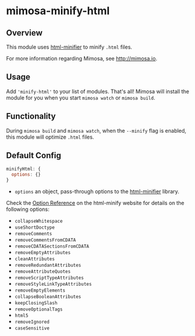 mimosa-minify-html
===========

## Overview

This module uses [html-minifier](https://github.com/kangax/html-minifier/) to minify `.html` files.

For more information regarding Mimosa, see http://mimosa.io.

## Usage

Add `'minify-html'` to your list of modules.  That's all!  Mimosa will install the module for you when you start `mimosa watch` or `mimosa build`.

## Functionality

During `mimosa build` and `mimosa watch`, when the `--minify` flag is enabled, this module will optimize `.html` files.

## Default Config

```javascript
minifyHtml: {
  options: {}
}
```

* `options` an object, pass-through options to the [html-minifier](https://github.com/kangax/html-minifier/) library.

Check the [Option Reference](https://github.com/kangax/html-minifier#options-quick-reference) on the html-minify website for details on the following options:

* `collapseWhitespace`
* `useShortDoctype`
* `removeComments`
* `removeCommentsFromCDATA`
* `removeCDATASectionsFromCDATA`
* `removeEmptyAttributes`
* `cleanAttributes`
* `removeRedundantAttributes`
* `removeAttributeQuotes`
* `removeScriptTypeAttributes`
* `removeStyleLinkTypeAttributes`
* `removeEmptyElements`
* `collapseBooleanAttributes`
* `keepClosingSlash`
* `removeOptionalTags`
* `html5`
* `removeIgnored`
* `caseSensitive`

